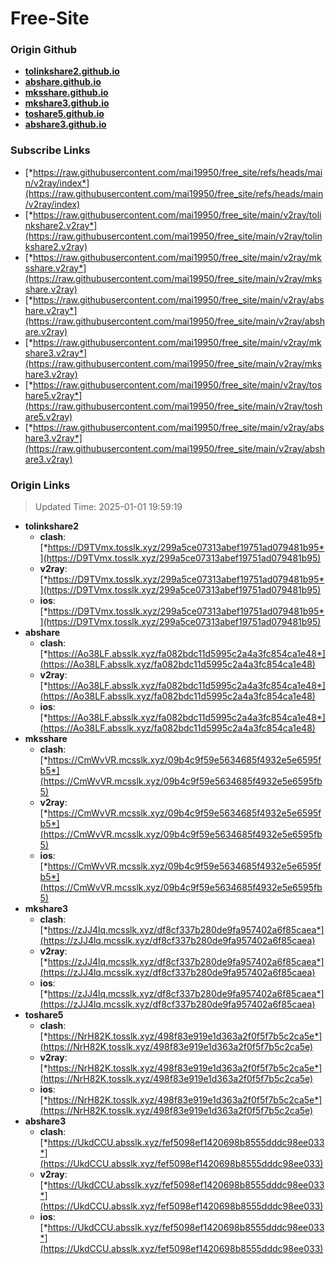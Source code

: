# Free-Site

### Origin Github

- [**tolinkshare2.github.io**](https://github.com/tolinkshare2/tolinkshare2.github.io)
- [**abshare.github.io**](https://github.com/abshare/abshare.github.io)
- [**mksshare.github.io**](https://github.com/mksshare/mksshare.github.io)
- [**mkshare3.github.io**](https://github.com/mkshare3/mkshare3.github.io)
- [**toshare5.github.io**](https://github.com/toshare5/toshare5.github.io)
- [**abshare3.github.io**](https://github.com/abshare3/abshare3.github.io)

### Subscribe Links

- [*https://raw.githubusercontent.com/mai19950/free_site/refs/heads/main/v2ray/index*](https://raw.githubusercontent.com/mai19950/free_site/refs/heads/main/v2ray/index)
- [*https://raw.githubusercontent.com/mai19950/free_site/main/v2ray/tolinkshare2.v2ray*](https://raw.githubusercontent.com/mai19950/free_site/main/v2ray/tolinkshare2.v2ray)
- [*https://raw.githubusercontent.com/mai19950/free_site/main/v2ray/mksshare.v2ray*](https://raw.githubusercontent.com/mai19950/free_site/main/v2ray/mksshare.v2ray)
- [*https://raw.githubusercontent.com/mai19950/free_site/main/v2ray/abshare.v2ray*](https://raw.githubusercontent.com/mai19950/free_site/main/v2ray/abshare.v2ray)
- [*https://raw.githubusercontent.com/mai19950/free_site/main/v2ray/mkshare3.v2ray*](https://raw.githubusercontent.com/mai19950/free_site/main/v2ray/mkshare3.v2ray)
- [*https://raw.githubusercontent.com/mai19950/free_site/main/v2ray/toshare5.v2ray*](https://raw.githubusercontent.com/mai19950/free_site/main/v2ray/toshare5.v2ray)
- [*https://raw.githubusercontent.com/mai19950/free_site/main/v2ray/abshare3.v2ray*](https://raw.githubusercontent.com/mai19950/free_site/main/v2ray/abshare3.v2ray)

### Origin Links

> Updated Time: 2025-01-01 19:59:19

- **tolinkshare2**
  - **clash**: [*https://D9TVmx.tosslk.xyz/299a5ce07313abef19751ad079481b95*](https://D9TVmx.tosslk.xyz/299a5ce07313abef19751ad079481b95)
  - **v2ray**: [*https://D9TVmx.tosslk.xyz/299a5ce07313abef19751ad079481b95*](https://D9TVmx.tosslk.xyz/299a5ce07313abef19751ad079481b95)
  - **ios**: [*https://D9TVmx.tosslk.xyz/299a5ce07313abef19751ad079481b95*](https://D9TVmx.tosslk.xyz/299a5ce07313abef19751ad079481b95)
- **abshare**
  - **clash**: [*https://Ao38LF.absslk.xyz/fa082bdc11d5995c2a4a3fc854ca1e48*](https://Ao38LF.absslk.xyz/fa082bdc11d5995c2a4a3fc854ca1e48)
  - **v2ray**: [*https://Ao38LF.absslk.xyz/fa082bdc11d5995c2a4a3fc854ca1e48*](https://Ao38LF.absslk.xyz/fa082bdc11d5995c2a4a3fc854ca1e48)
  - **ios**: [*https://Ao38LF.absslk.xyz/fa082bdc11d5995c2a4a3fc854ca1e48*](https://Ao38LF.absslk.xyz/fa082bdc11d5995c2a4a3fc854ca1e48)
- **mksshare**
  - **clash**: [*https://CmWvVR.mcsslk.xyz/09b4c9f59e5634685f4932e5e6595fb5*](https://CmWvVR.mcsslk.xyz/09b4c9f59e5634685f4932e5e6595fb5)
  - **v2ray**: [*https://CmWvVR.mcsslk.xyz/09b4c9f59e5634685f4932e5e6595fb5*](https://CmWvVR.mcsslk.xyz/09b4c9f59e5634685f4932e5e6595fb5)
  - **ios**: [*https://CmWvVR.mcsslk.xyz/09b4c9f59e5634685f4932e5e6595fb5*](https://CmWvVR.mcsslk.xyz/09b4c9f59e5634685f4932e5e6595fb5)
- **mkshare3**
  - **clash**: [*https://zJJ4lq.mcsslk.xyz/df8cf337b280de9fa957402a6f85caea*](https://zJJ4lq.mcsslk.xyz/df8cf337b280de9fa957402a6f85caea)
  - **v2ray**: [*https://zJJ4lq.mcsslk.xyz/df8cf337b280de9fa957402a6f85caea*](https://zJJ4lq.mcsslk.xyz/df8cf337b280de9fa957402a6f85caea)
  - **ios**: [*https://zJJ4lq.mcsslk.xyz/df8cf337b280de9fa957402a6f85caea*](https://zJJ4lq.mcsslk.xyz/df8cf337b280de9fa957402a6f85caea)
- **toshare5**
  - **clash**: [*https://NrH82K.tosslk.xyz/498f83e919e1d363a2f0f5f7b5c2ca5e*](https://NrH82K.tosslk.xyz/498f83e919e1d363a2f0f5f7b5c2ca5e)
  - **v2ray**: [*https://NrH82K.tosslk.xyz/498f83e919e1d363a2f0f5f7b5c2ca5e*](https://NrH82K.tosslk.xyz/498f83e919e1d363a2f0f5f7b5c2ca5e)
  - **ios**: [*https://NrH82K.tosslk.xyz/498f83e919e1d363a2f0f5f7b5c2ca5e*](https://NrH82K.tosslk.xyz/498f83e919e1d363a2f0f5f7b5c2ca5e)
- **abshare3**
  - **clash**: [*https://UkdCCU.absslk.xyz/fef5098ef1420698b8555dddc98ee033*](https://UkdCCU.absslk.xyz/fef5098ef1420698b8555dddc98ee033)
  - **v2ray**: [*https://UkdCCU.absslk.xyz/fef5098ef1420698b8555dddc98ee033*](https://UkdCCU.absslk.xyz/fef5098ef1420698b8555dddc98ee033)
  - **ios**: [*https://UkdCCU.absslk.xyz/fef5098ef1420698b8555dddc98ee033*](https://UkdCCU.absslk.xyz/fef5098ef1420698b8555dddc98ee033)
